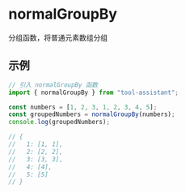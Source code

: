 # normalGroupBy

分组函数，将普通元素数组分组

## 示例

```javascript
// 引入 normalGroupBy 函数
import { normalGroupBy } from "tool-assistant";

const numbers = [1, 2, 3, 1, 2, 3, 4, 5];
const groupedNumbers = normalGroupBy(numbers);
console.log(groupedNumbers);

// {
//   1: [1, 1],
//   2: [2, 2],
//   3: [3, 3],
//   4: [4],
//   5: [5]
// }
```
